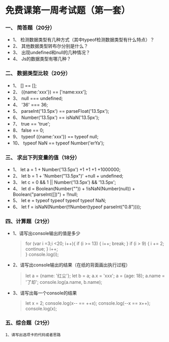 # 免费课第一周考试题（第一套）

### 一、    简答题（20分）
- 1、	检测数据类型有几种方式（其中typeof检测数据类型有什么特点）？
- 2、	其他数据类型转布尔分别是什么？
- 3、	出现undefined和null的几种情况？
- 4、	Js的数据类型有哪几种？


### 二、	数据类型比较（20分）
- 1、	[] == [];
- 2、	({name:'xxx'}) == ['name:xxx'];
- 3、	null === undefined;
- 4、	'36' === 36;
- 5、	parseInt('13.5px') == parseFloat('13.5px');
- 6、	Number('13.5px') == isNaN('13.5px');
- 7、	true == 'true';
- 8、	false == 0;
- 9、	typeof  ({name:'xxx'}) == typeof  null;
- 10、	typeof  NaN == typeof  Number('erYa');

### 三、	求出下列变量的值（18分）
- 1、	let a = 1 + Number('13.5px') +1 +1 +1 +1000000;
- 2、	let b = 1 + 'Number("13.5px")' +null + undefined;
- 3、	let c = 0 && 1  ||  Number('13.5px')  &&  '13.5px';
- 4、	let d = Boolean(Number("")) + !isNaN(Number(null)) + Boolean("parseInt([])") + !!null;
- 5、	let e = typeof  typeof  typeof   typeof   NaN;
- 6、	let f = isNaN(Number(!!Number(typeof parseInt("0.8"))));

### 四、计算题（21分）
- 1、请写出console输出的值是多少

  > for (var i =3;i <20; i++){
        if (i >= 13) {
            i++;
            break;
        }
        if (i > 9) {
            i += 2;
            continue;
        }
        i++;    
    }
    console.log(i);

- 2、请写出console输出的结果（在纸的背面画出执行过程）

	> let  a  = {name: '红尘'};
      let  b = a;
      a.x = 'xxx';
      a = {age: 18};
      a.name = '了却';
      console.log(a.name, b.name); 

- 3、请写出每一个console的结果

    > let x = 2;
      console.log(x--  ==  ++x);
      console.log(--x  ==  x++);
      console.log(x);

### 五、综合题（21分）
	1、请写出选项卡的代码或者思路


